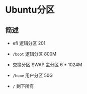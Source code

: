 # Ubuntu分区

## 简述

- efi 逻辑分区 201

- `/boot` 逻辑分区 800M

- 交换分区 SWAP 主分区 6 * 1024M

- `/home` 用户分区 50G

- `/` 剩下所有

